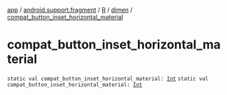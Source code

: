 [app](../../../index.md) / [android.support.fragment](../../index.md) / [R](../index.md) / [dimen](index.md) / [compat_button_inset_horizontal_material](.)

# compat_button_inset_horizontal_material

`static val compat_button_inset_horizontal_material: `[`Int`](https://kotlinlang.org/api/latest/jvm/stdlib/kotlin/-int/index.html)
`static val compat_button_inset_horizontal_material: `[`Int`](https://kotlinlang.org/api/latest/jvm/stdlib/kotlin/-int/index.html)